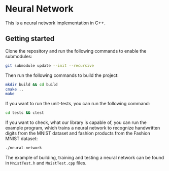 # Neural Network

This is a neural network implementation in C++.

## Getting started

Clone the repository and run the following commands to enable the submodules:

```bash
git submodule update --init --recursive
```
Then run the following commands to build the project:

```bash
mkdir build && cd build
cmake ..
make
```

If you want to run the unit-tests, you can run the following command:

```bash
cd tests && ctest
```

If you want to check, what our library is capable of, you can run the example program, 
which trains a neural network to recognize handwritten digits from the MNIST dataset and 
fashion products from the Fashion MNIST dataset:

```bash
./neural-network
```

The example of building, training and testing a neural network can be found in
`MnistTest.h` and `MnistTest.cpp` files.
